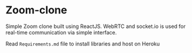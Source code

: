 # Zoom-clone

Simple Zoom clone built using ReactJS. WebRTC and socket.io is used for real-time communication via simple interface.

Read `Requirements.md` file to install libraries and host on Heroku
